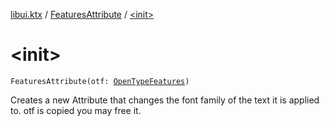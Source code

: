 [libui.ktx](../index.md) / [FeaturesAttribute](index.md) / [&lt;init&gt;](./-init-.md)

# &lt;init&gt;

`FeaturesAttribute(otf: `[`OpenTypeFeatures`](../-open-type-features/index.md)`)`

Creates a new Attribute that changes the font family of the text it is applied to.
otf is copied you may free it.

